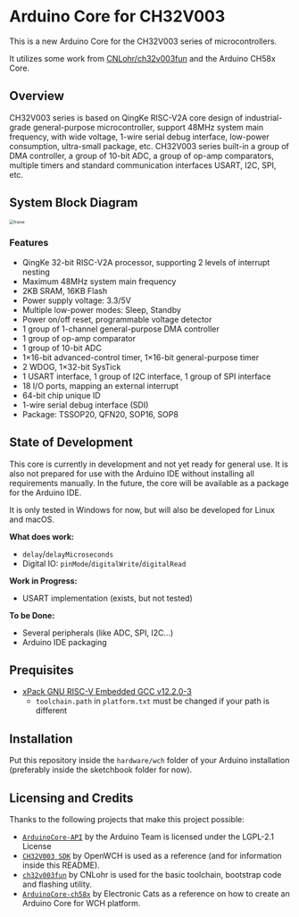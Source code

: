 # Arduino Core for CH32V003

This is a new Arduino Core for the CH32V003 series of microcontrollers.

It utilizes some work from [CNLohr/ch32v003fun](https://github.com/CNLohr/ch32v003fun) and the Arduino CH58x Core.


## Overview
CH32V003 series is based on QingKe RISC-V2A core design of industrial-grade general-purpose microcontroller, support 48MHz system main frequency, with wide voltage, 1-wire serial debug interface, low-power consumption, ultra-small package, etc. CH32V003 series built-in a group of DMA controller, a group of 10-bit ADC, a group of op-amp comparators, multiple timers and standard communication interfaces USART, I2C, SPI, etc.

## System Block Diagram
<img src="https://github.com/openwch/ch32v003/raw/main/image/frame.jpg" alt="frame" style="zoom:50%;" />

### Features
- QingKe 32-bit RISC-V2A processor, supporting 2 levels of interrupt nesting
- Maximum 48MHz system main frequency
- 2KB SRAM, 16KB Flash
- Power supply voltage: 3.3/5V
- Multiple low-power modes: Sleep, Standby
- Power on/off reset, programmable voltage detector
- 1 group of 1-channel general-purpose DMA controller
- 1 group of op-amp comparator
- 1 group of 10-bit ADC
- 1×16-bit advanced-control timer, 1×16-bit general-purpose timer
- 2 WDOG, 1×32-bit SysTick
- 1 USART interface, 1 group of I2C interface, 1 group of SPI interface
- 18 I/O ports, mapping an external interrupt
- 64-bit chip unique ID
- 1-wire serial debug interface (SDI)
- Package: TSSOP20, QFN20, SOP16, SOP8

## State of Development

This core is currently in development and not yet ready for general use.
It is also not prepared for use with the Arduino IDE without installing all requirements manually.
In the future, the core will be available as a package for the Arduino IDE.

It is only tested in Windows for now, but will also be developed for Linux and macOS.

**What does work:**
* `delay`/`delayMicroseconds`
* Digital IO: `pinMode`/`digitalWrite`/`digitalRead`

**Work in Progress:**
* USART implementation (exists, but not tested)

**To be Done:**
* Several peripherals (like ADC, SPI, I2C...)
* Arduino IDE packaging

## Prequisites

* [xPack GNU RISC-V Embedded GCC v12.2.0-3](https://github.com/xpack-dev-tools/riscv-none-elf-gcc-xpack/releases/)
  * `toolchain.path` in `platform.txt` must be changed if your path is different

## Installation

Put this repository inside the `hardware/wch` folder of your Arduino installation (preferably inside the sketchbook folder for now).

## Licensing and Credits

Thanks to the following projects that make this project possible:

* [`ArduinoCore-API`](https://github.com/arduino/ArduinoCore-API) by the Arduino Team is licensed under the LGPL-2.1 License
* [`CH32V003 SDK`](https://github.com/openwch/ch32v003) by OpenWCH is used as a reference (and for information inside this README).
* [`ch32v003fun`](https://github.com/cnlohr/ch32v003fun) by CNLohr is used for the basic toolchain, bootstrap code and flashing utility.
* [`ArduinoCore-ch58x`](https://github.com/ElectronicCats/arduino-wch58x) by Electronic Cats as a reference on how to create an Arduino Core for WCH platform.